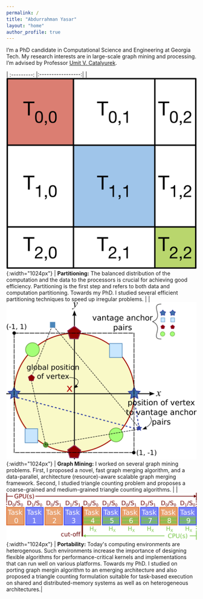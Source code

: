```yaml
---
permalink: /
title: "Abdurrahman Yasar"
layout: "home"
author_profile: true
---
```


I’m a PhD candidate in Computational Science and Engineering at Georgia Tech.
My research interests are in large-scale graph mining and processing. I’m
advised by Professor [Umit V. Catalyurek](http://cc.gatech.edu/~umit).

| :---------: |:-----------------:|
| ![GitHub Logo](/assets/images/sarma.png){:width="1024px"} | <strong> Partitioning:</strong> The balanced distribution of the computation and the data to the processors is crucial for achieving good efficiency. Partitioning is the first step and refers to both data and computation partitioning. Towards my PhD. I studied several efficient partitioning techniques to speed up irregular problems. |
| ![GitHub Logo](/assets/images/gvm.png){:width="1024px"} | <strong> Graph Mining:</strong> I worked on several graph mining problems. First, I proposed a novel, fast graph merging algorithm, and a data-parallel, architecture (resource)-aware scalable graph merging framework. Second, I studied triangle counting problem and proposes a coarse-grained and medium-grained triangle counting algorithms. |
| ![GitHub Logo](/assets/images/td.png){:width="1024px"} | <strong>Portability:</strong> Today's computing environments are heterogenous. Such environments increase the importance of designing flexible algorithms for performance-critical kernels and implementations that can run well on various platforms. Towards my PhD. I studied on porting graph mergin algorithm to an emerging architecture and also proposed a triangle counting formulation suitable for task-based execution on shared and distributed-memory systems as well as on heterogeneous architectures.|





